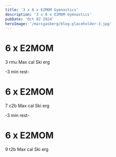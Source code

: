 ```yaml
---
title: '3 x 6 x E2MOM Gymnastics'
description: '3 x 6 x E2MOM Gymnastics'
pubDate: 'Oct 02 2024'
heroImage: '/marcgasberg/blog-placeholder-3.jpg'
---
```

# 6 x E2MOM
3 rmu
Max cal Ski erg 

-3 min rest-

# 6 x E2MOM
7 c2b
Max cal Ski erg 

-3 min rest-

# 6 x E2MOM
9 t2b
Max cal Ski erg 
